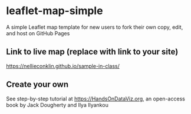 # leaflet-map-simple
A simple Leaflet map template for new users to fork their own copy, edit, and host on GitHub Pages

## Link to live map (replace with link to your site)
https://nellieconklin.github.io/sample-in-class/

## Create your own
See step-by-step tutorial at https://HandsOnDataViz.org, an open-access book by Jack Dougherty and Ilya Ilyankou
